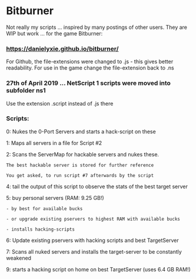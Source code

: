 # Bitburner
Not really my scripts ... inspired by many postings of other users. They are WIP but work ... for the game Bitburner:
### https://danielyxie.github.io/bitburner/

For Github, the file-extensions were changed to .js - this gives better readability. For use in the game change the file-extension back to .ns

### 27th of April 2019 ... NetScript 1 scripts were moved into subfolder ns1
Use the extension .script instead of .js there


### Scripts:

0:  Nukes the 0-Port Servers and starts a hack-script on these

1:  Maps all servers in a file for Script #2

2:  Scans the ServerMap for hackable servers and nukes these.
    
    The best hackable server is stored for further reference
    
    You get asked, to run script #7 afterwards by the script
    
4:  tail the output of this script to observe the stats of the best target server

5:  buy personal servers (RAM: 9.25 GB!)

    - by best for available bucks
    
    - or upgrade existing pservers to highest RAM with available bucks
    
    - installs hacking-scripts
    
6:  Update existing pservers with hacking scripts and best TargetServer

7:  Scans all nuked servers and installs the target-server to be constantly weakened

9:  starts a hacking script on home on best TargetServer (uses 6.4 GB RAM!)
